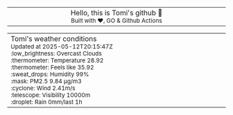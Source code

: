 
<div align="center">
<table>
<tbody>
<td align="center">
<img width="2000" height="0"><br>
Hello, this is Tomi's github 👋<br>
<sup>Built with ❤️, GO & Github Actions</sup><br>
<img width="2000" height="0">
</td>
</tbody>
</table>
</div>
<table>
<tbody>
<td align="left">
<img width="2000" height="0"><br>
Tomi's weather conditions<br>
<sup>Updated at 2025-05-12T20:15:47Z</sup><br>
<sup>:low_brightness: Overcast Clouds</sup><br>
<sup>:thermometer: Temperature 28.92 </sup><br>
<sup>:thermometer: Feels like 35.92</sup><br>
<sup>:sweat_drops: Humidity 99%</sup><br>
<sup>:mask: PM2.5 9.84 μg/m3</sup><br>
<sup>:cyclone: Wind 2.41m/s </sup><br>
<sup>:telescope: Visibility 10000m </sup><br>
<sup>:droplet: Rain 0mm/last 1h </sup><br>
<img width="2000" height="0">
</td>
<td align="left">
<img width="2000" height="0"><br>
<br>
<img width="2000" height="0">
</td>
</tbody>
</table>
</div>
    